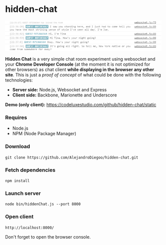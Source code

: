# hidden-chat

![alt tag](https://github.com/AlejandroDiegoo/hidden-chat/blob/master/static/assets/images/chat-example-02.png)

**Hidden Chat** is a very simple chat room experiment using websocket and your **Chrome Developer Console** (at the moment it is not optimized for other browsers) as chat client **while displaying in the browser any other site**. This is just a *proof of concept* of what could be done with the following technologies:

  - <strong>Server side:</strong> Node.js, Websocket and Express
  - <strong>Client side:</strong> Backbone, Marionette and Underscore
  
**Demo (only client):** https://codeluxestudio.com/github/hidden-chat/static

### Requires

  - Node.js
  - NPM (Node Package Manager)

### Download

    git clone https://github.com/AlejandroDiegoo/hidden-chat.git

### Fetch dependencies

    npm install

### Launch server
    
    node bin/hiddenChat.js --port 8000

### Open client

    http://localhost:8000/

Don't forget to open the browser console.
